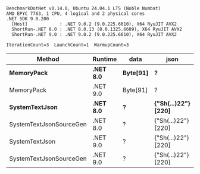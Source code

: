 ```

BenchmarkDotNet v0.14.0, Ubuntu 24.04.1 LTS (Noble Numbat)
AMD EPYC 7763, 1 CPU, 4 logical and 2 physical cores
.NET SDK 9.0.200
  [Host]            : .NET 9.0.2 (9.0.225.6610), X64 RyuJIT AVX2
  ShortRun-.NET 8.0 : .NET 8.0.13 (8.0.1325.6609), X64 RyuJIT AVX2
  ShortRun-.NET 9.0 : .NET 9.0.2 (9.0.225.6610), X64 RyuJIT AVX2

IterationCount=3  LaunchCount=1  WarmupCount=3  

```
| Method                  | Runtime  | data     | json                | Mean        | Error     | StdDev   | Min         | Max         | Gen0   | Allocated |
|------------------------ |--------- |--------- |-------------------- |------------:|----------:|---------:|------------:|------------:|-------:|----------:|
| **MemoryPack**              | **.NET 8.0** | **Byte[91]** | **?**                   |    **79.50 ns** |  **17.20 ns** | **0.943 ns** |    **78.50 ns** |    **80.37 ns** | **0.0100** |     **168 B** |
| MemoryPack              | .NET 9.0 | Byte[91] | ?                   |    66.54 ns |  10.09 ns | 0.553 ns |    65.96 ns |    67.06 ns | 0.0100 |     168 B |
| **SystemTextJson**          | **.NET 8.0** | **?**        | **{&quot;Sh(...)22&quot;} [220]** | **1,186.22 ns** |  **78.84 ns** | **4.321 ns** | **1,183.15 ns** | **1,191.16 ns** | **0.0095** |     **168 B** |
| SystemTextJsonSourceGen | .NET 8.0 | ?        | {&quot;Sh(...)22&quot;} [220] | 1,145.77 ns | 119.07 ns | 6.527 ns | 1,141.42 ns | 1,153.27 ns | 0.0095 |     168 B |
| SystemTextJson          | .NET 9.0 | ?        | {&quot;Sh(...)22&quot;} [220] | 1,142.18 ns |  57.90 ns | 3.174 ns | 1,139.51 ns | 1,145.69 ns | 0.0095 |     168 B |
| SystemTextJsonSourceGen | .NET 9.0 | ?        | {&quot;Sh(...)22&quot;} [220] | 1,120.98 ns |  58.60 ns | 3.212 ns | 1,117.37 ns | 1,123.51 ns | 0.0095 |     168 B |
